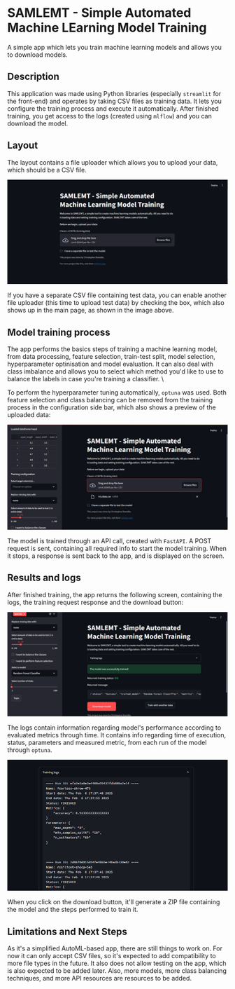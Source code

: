 # SAMLEMT - Simple Automated Machine LEarning Model Training

A simple app which lets you train machine learning models and allows you to download models.

## Description

This application was made using Python libraries (especially `streamlit` for the front-end) and operates by taking CSV files as training data. It lets you configure the training process and execute it automatically. After finished training, you get access to the logs (created using `mlflow`) and you can download the model.

## Layout

The layout contains a file uploader which allows you to upload your data, which should be a CSV file. 

![main layout](img/layout_start.png)

If you have a separate CSV file containing test data, you can enable another file uploader (this time to upload test data) by checking the box, which also shows up in the main page, as shown in the image above.

## Model training process

The app performs the basics steps of training a machine learning model, from data processing, feature selection, train-test split, model selection, hyperparameter optinisation and model evaluation. It can also deal with class imbalance and allows you to select which method you'd like to use to balance the labels in case you're training a classifier. \

To perform the hyperparameter tuning automatically, `optuna` was used. Both feature selection and class balancing can be removed from the training process in the configuration side bar, which also shows a preview of the uploaded data:

![layout with sidebar](img/layout_sidebar.png)

The model is trained through an API call, created with `FastAPI`. A POST request is sent, containing all required info to start the model training. When it stops, a response is sent back to the app, and is displayed on the screen.

## Results and logs

After finished training, the app returns the following screen, containing the logs, the training request response and the download button:

![layout after training](img/layout_success.png)

The logs contain information regarding model's performance according to evaluated metrics through time. It contains info regarding time of execution, status, parameters and measured metric, from each run of the model through `optuna`.

![layout after training](img/layout_logs.png)

When you click on the download button, it'll generate a ZIP file containing the model and the steps performed to train it.

## Limitations and Next Steps

As it's a simplified AutoML-based app, there are still things to work on. For now it can only accept CSV files, so it's expected to add compatibility to more file types in the future. It also does not allow testing on the app, which is also expected to be added later. Also, more models, more class balancing techniques, and more API resources are resources to be added.
